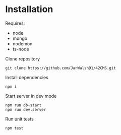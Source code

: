 # Installation

Requires:
- node
- mongo
- nodemon
- ts-node

Clone repository 
```
git clone https://github.com/JanWalsh91/42CMS.git
```
Install dependencies
```
npm i
```
Start server in dev mode
```
npm run db-start
npm run dev:server
```
Run unit tests
```
npm test
```